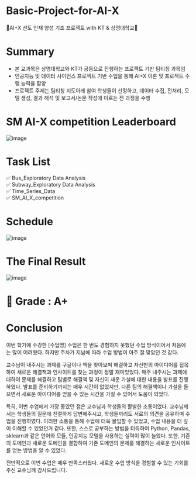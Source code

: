 # Basic-Project-for-AI-X
🍎AI+X 선도 인재 양성 기초 프로젝트 with KT &amp; 상명대학교🍎

# Summary

- 본 교과목은 상명대학교와 KT가 공동으로 진행하는 프로젝트 기반 팀티칭 과목임
- 인공지능 및 데이터 사이언스 프로젝트 기반 수업을 통해 AI+X 이론 및 프로젝트 수행 능력을 함양
- 프로젝트 주제는 팀티칭 지도아래 참여 학생들이 선정하고, 데이터 수집, 전처리, 모델 생성, 결과 해석 및 보고서/논문 작성에 이르는 전 과정을 수행

# SM AI-X competition Leaderboard
![image](https://github.com/jinseok19/Basic_Level_Project_for_AI-X/assets/121952875/7e2d378b-30df-4d2b-bc24-0d84e609b9e7)

# Task List

  ✅ Bus_Exploratory Data Analysis<br/>
  ✅ Subway_Exploratory Data Analysis<br/>
  ✅ Time_Series_Data<br/>
  ✅ SM_AI_X_competition

# Schedule
![image](https://github.com/jinseok19/Basic_Level_Project_for_AI-X/assets/121952875/8bebee2c-168d-4c89-b1cc-cc8e812078a0)

# The Final Result

![image](https://github.com/jinseok19/Basic_Level_Project_for_AI-X/assets/121952875/2c07aaca-c061-402f-9556-d45fdf37528e) 

# 🎯 Grade : A+

# Conclusion

이번 학기에 수강한 [수업명] 수업은 한 번도 경험하지 못했던 수업 방식이어서 처음에는 많이 어려웠다. 하지만 주차가 지남에 따라 수업 방법이 아주 잘 맞았던 것 같다.

교수님이 내주시는 과제를 구글이나 책을 찾아보며 해결하고 자신만의 아이디어를 접목하여 새로운 해결책과 인사이트를 찾는 과정이 정말 재미있었다. 매주 내주시는 과제에 대하여 문제를 해결하고 팀별로 해결책 및 자신이 새운 가설에 대한 내용을 발표를 진행하였다. 발표를 준비하기까지는 매우 시간이 없었지만, 다른 팀의 해결책이나 가설을 들으면서 새로운 아이디어를 얻을 수 있는 시간을 가질 수 있어서 도움이 되었다.

특히, 이번 수업에서 가장 좋았던 점은 교수님과 학생들의 활발한 소통이었다. 교수님께서는 학생들의 질문에 친절하게 답변해주시고, 학생들끼리도 서로의 의견을 공유하며 수업을 진행하였다. 이러한 소통을 통해 수업에 더욱 몰입할 수 있었고, 수업 내용을 더 깊이 이해할 수 있었던거 같다. 또한, 스스로 공부하는 방법을 터득하여 Python, Pandas, sklearn과 같은 언어와 모듈, 인공지능 모델을 사용하는 실력이 많이 늘었다. 또한, 기존의 도메인과 새로운 도메인을 결합하여 기존 도메인의 문제를 해결하는 새로운 인사이트를 얻는 방법을 알 수 있었다.

전반적으로 이번 수업은 매우 만족스러웠다. 새로운 수업 방식을 경험할 수 있는 기회를 주신 교수님께 감사드립니다.


